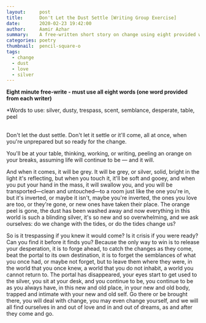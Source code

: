 ```yaml
---
layout:     post
title:      Don't Let the Dust Settle [Writing Group Exercise]
date:       2020-02-23 19:42:00
author:     Aamir Azhar
summary:    A free-written short story on change using eight provided words at a writing group meetup.
categories: poetry
thumbnail:  pencil-square-o
tags:
  - change
  - dust
  - love
  - silver
---
```

**Eight minute free-write - must use all eight words (one word provided from each writer)**

*Words to use: silver, dusty, trespass, scent, semblance, desperate, table, peel

<br>
Don't let the dust settle. Don't let it settle or it'll come, all at once, when you're unprepared but so ready for the change.

You'll be at your table, thinking, working, or writing, peeling an orange on your breaks, assuming life will continue to be — and it will.

And when it comes, it will be grey. It will be grey, or silver, solid, bright in the light it's reflecting, but when you touch it, it'll be soft and gooey, and when you put your hand in the mass, it will swallow you, and you will be transported—clean and untouched—to a room just like the one you're in, but it's inverted, or maybe it isn't, maybe you're inverted, the ones you love are too, or they're gone, or new ones have taken their place. The orange peel is gone, the dust has been washed away and now everything in this world is such a blinding silver, it's so new and so overwhelming, and we ask ourselves: do we change with the tides, or do the tides change us?

So is it trespassing if you knew it would come? Is it crisis if you were ready? Can you find it before it finds you? Because the only way to win is to release your desperation, it is to forge ahead, to catch the changes as they come, beat the portal to its own destination, it is to forget the semblances of what you once had, or maybe not forget, but to leave them where they were, in the world that you once knew, a world that you do not inhabit, a world you cannot return to. The portal has disappeared, your eyes start to get used to the silver, you sit at your desk, and you continue to be, you continue to be as you always have, in this new and old place, in your new and old body, trapped and intimate with your new and old self. Go there or be brought there, you will deal with change, you may even change yourself, and we will all find ourselves in and out of love and in and out of dreams, as and after they come and go.
